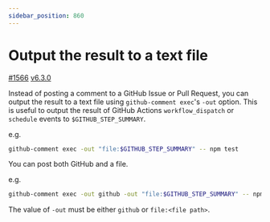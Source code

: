 ```yaml
---
sidebar_position: 860
---
```


# Output the result to a text file

[#1566](https://github.com/suzuki-shunsuke/github-comment/pull/1566) [v6.3.0](https://github.com/suzuki-shunsuke/github-comment/releases/tag/v6.3.0)

Instead of posting a comment to a GitHub Issue or Pull Request, you can output the result to a text file using `github-comment exec`'s `-out` option.
This is useful to output the result of GitHub Actions `workflow_dispatch` or `schedule` events to `$GITHUB_STEP_SUMMARY`.

e.g.

```sh
github-comment exec -out "file:$GITHUB_STEP_SUMMARY" -- npm test
```

You can post both GitHub and a file.

e.g.

```sh
github-comment exec -out github -out "file:$GITHUB_STEP_SUMMARY" -- npm test
```

The value of `-out` must be either `github` or `file:<file path>`.
